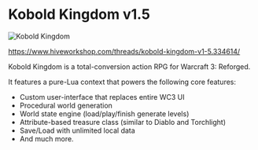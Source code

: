 # Kobold Kingdom v1.5

![Kobold Kingdom](https://www.hiveworkshop.com/data/ratory-images/197/197489-04246ab8df07fb4c99cae0c7b4594e6a.png)

https://www.hiveworkshop.com/threads/kobold-kingdom-v1-5.334614/

Kobold Kingdom is a total-conversion action RPG for Warcraft 3: Reforged.

It features a pure-Lua context that powers the following core features:
- Custom user-interface that replaces entire WC3 UI
- Procedural world generation
- World state engine (load/play/finish generate levels)
- Attribute-based treasure class (similar to Diablo and Torchlight)
- Save/Load with unlimited local data
- And much more.